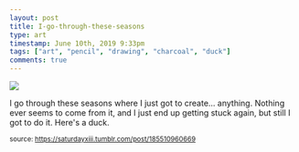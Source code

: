 ```yaml
---
layout: post
title: I-go-through-these-seasons
type: art
timestamp: June 10th, 2019 9:33pm
tags: ["art", "pencil", "drawing", "charcoal", "duck"]
comments: true
---
```

<img src="https://saturdayxiii.github.io/media/185510960669.jpg"/>

I go through these seasons where I just got to create&hellip; anything.  Nothing ever seems to come from it, and I just end up getting stuck again, but still I got to do it.
Here's a duck.
 
  
<small>source: https://saturdayxiii.tumblr.com/post/185510960669</small>